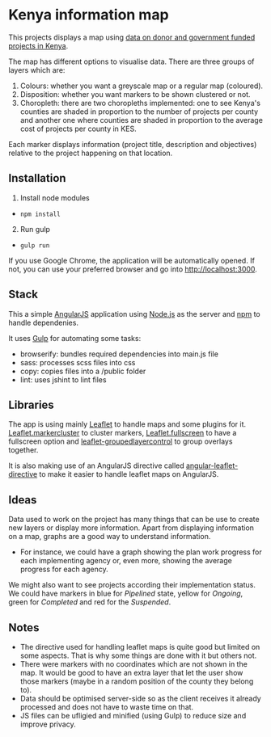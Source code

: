 Kenya information map
===========================

This projects displays a map using [data on donor and government funded projects in Kenya](http://www.opendata.go.ke/datasets/distribution-of-donor-and-gok-funded-projects-2013-to-2015).

The map has different options to visualise data. There are three groups of layers which are:
1. Colours: whether you want a greyscale map or a regular map (coloured). 
2. Disposition: whether you want markers to be shown clustered or not.
3. Choropleth: there are two choropleths implemented: one to see Kenya's counties are shaded in proportion to the number of projects per county and another one where counties are shaded in proportion to the average cost of projects per county in KES.

Each marker displays information (project title, description and objectives) relative to the project happening on that location.

## Installation

1. Install node modules
  * `npm install`

2. Run gulp
  * `gulp run`

If you use Google Chrome, the application will be automatically opened. If not, you can use your preferred browser and go into [http://localhost:3000](http://localhost:3000).


## Stack

This a simple [AngularJS](https://angularjs.org/) application using [Node.js](https://nodejs.org) as the server and [npm](https://www.npmjs.com) to handle dependenies.

It uses [Gulp](gulpjs.com) for automating some tasks:
- browserify: bundles required dependencies into main.js file
- sass: processes scss files into css
- copy: copies files into a /public folder
- lint: uses jshint to lint files

## Libraries
The app is using mainly [Leaflet](https://github.com/Leaflet/Leaflet) to handle maps and some plugins for it. [Leaflet.markercluster](https://github.com/Leaflet/Leaflet.markercluster) to cluster markers, [Leaflet.fullscreen](https://github.com/Leaflet/Leaflet.fullscreen) to have a fullscreen option and [leaflet-groupedlayercontrol](https://github.com/ismyrnow/leaflet-groupedlayercontrol) to group overlays together.

It is also making use of an AngularJS directive called [angular-leaflet-directive](https://github.com/tombatossals/angular-leaflet-directive) to make it easier to handle leaflet maps on AngularJS.

## Ideas
Data used to work on the project has many things that can be use to create new layers or display more information. 
Apart from displaying information on a map, graphs are a good way to understand information. 
- For instance, we could have a graph showing the plan work progress for each implementing agency or, even more, showing the average progress for each agency.

We might also want to see projects according their implementation status. We could have markers in blue for *Pipelined* state, yellow for *Ongoing*, green for *Completed* and red for the *Suspended*.


## Notes

- The directive used for handling leaflet maps is quite good but limited on some aspects. That is why some things are done with it but others not.
- There were markers with no coordinates which are not shown in the map. It would be good to have an extra layer that let the user show those markers (maybe in a random position of the county they belong to).
- Data should be optimised server-side so as the client receives it already processed and does not have to waste time on that.
- JS files can be ufligied and minified (using Gulp) to reduce size and improve privacy.
